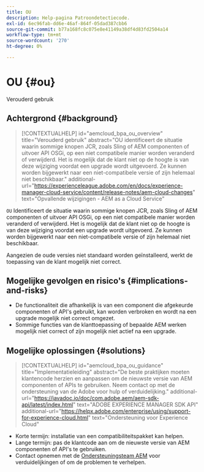 ```yaml
---
title: OU
description: Help-pagina Patroondetectiecode.
exl-id: 6ec96fab-dd6e-46af-864f-05dad387cbb6
source-git-commit: b77a168fc8c075e8e41149a38df4d83fd2504a14
workflow-type: tm+mt
source-wordcount: '270'
ht-degree: 0%

---
```


# OU {#ou}

Verouderd gebruik

## Achtergrond {#background}

>[!CONTEXTUALHELP]
>id="aemcloud_bpa_ou_overview"
>title="Verouderd gebruik"
>abstract="OU identificeert de situatie waarin sommige knopen JCR, zoals Sling of AEM componenten of uitvoer API OSGi, op een niet compatibele manier worden veranderd of verwijderd. Het is mogelijk dat de klant niet op de hoogte is van deze wijziging voordat een upgrade wordt uitgevoerd. Ze kunnen worden bijgewerkt naar een niet-compatibele versie of zijn helemaal niet beschikbaar."
>additional-url="https://experienceleague.adobe.com/en/docs/experience-manager-cloud-service/content/release-notes/aem-cloud-changes" text="Opvallende wijzigingen - AEM as a Cloud Service"

`OU`  Identificeert de situatie waarin sommige knopen JCR, zoals Sling of AEM componenten of uitvoer API OSGi, op een niet compatibele manier worden veranderd of verwijderd. Het is mogelijk dat de klant niet op de hoogte is van deze wijziging voordat een upgrade wordt uitgevoerd. Ze kunnen worden bijgewerkt naar een niet-compatibele versie of zijn helemaal niet beschikbaar.

Aangezien de oude versies niet standaard worden geïnstalleerd, werkt de toepassing van de klant mogelijk niet correct.

## Mogelijke gevolgen en risico&#39;s {#implications-and-risks}

* De functionaliteit die afhankelijk is van een component die afgekeurde componenten of API&#39;s gebruikt, kan worden verbroken en wordt na een upgrade mogelijk niet correct omgezet.
* Sommige functies van de klanttoepassing of bepaalde AEM werken mogelijk niet correct of zijn mogelijk niet actief na een upgrade.

## Mogelijke oplossingen {#solutions}

>[!CONTEXTUALHELP]
>id="aemcloud_bpa_ou_guidance"
>title="Implementatieleiding"
>abstract="De beste praktijken moeten klantencode herzien en aanpassen om de nieuwste versie van AEM componenten of APIs te gebruiken. Neem contact op met de ondersteuning van de Adobe voor hulp of verduidelijking."
>additional-url="https://javadoc.io/doc/com.adobe.aem/aem-sdk-api/latest/index.html" text="ADOBE EXPERIENCE MANAGER SDK API"
>additional-url="https://helpx.adobe.com/enterprise/using/support-for-experience-cloud.html" text="Ondersteuning voor Experience Cloud"

* Korte termijn: installatie van een compatibiliteitspakket kan helpen.
* Lange termijn: pas de klantcode aan om de nieuwste versie van AEM componenten of API&#39;s te gebruiken.
* Contact opnemen met de [Ondersteuningsteam AEM](https://helpx.adobe.com/enterprise/using/support-for-experience-cloud.html) voor verduidelijkingen of om de problemen te verhelpen.
